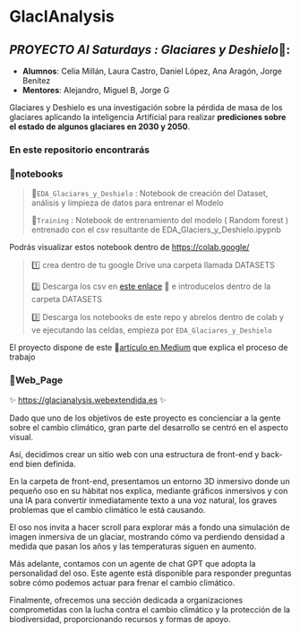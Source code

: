 # GlacIAnalysis


## ***PROYECTO AI Saturdays : Glaciares y Deshielo***🧊:
+ **Alumnos**: Celia Millán, Laura Castro, Daniel López, Ana Aragón, Jorge Benítez
+ **Mentores**: Alejandro, Miguel B, Jorge G


Glaciares y Deshielo es una investigación sobre la pérdida de masa de los glaciares aplicando la inteligencia Artificial para realizar **prediciones sobre el estado de algunos glaciares en  2030 y 2050**.

### En este repositorio encontrarás 
### 📁notebooks

>📓``EDA_Glaciares_y_Deshielo`` : Notebook de creación del Dataset, análisis y limpieza de datos para entrenar el Modelo
>
>📓``Training`` : Notebook de entrenamiento del modelo ( Random forest ) entrenado con el csv resultante de EDA_Glaciers_y_Deshielo.ipypnb


Podrás visualizar estos notebook dentro de https://colab.google/

>1️⃣ crea dentro de tu google Drive una carpeta llamada DATASETS
>
>2️⃣ Descarga los csv en [este enlace](https://drive.google.com/drive/folders/1H-zzHEehFPrxTKbekCNx1IvSVRFv7xFQ?usp=sharing) 📁 e introducelos dentro de la carpeta DATASETS
>
>3️⃣ Descarga los notebooks de este repo y abrelos dentro de colab y ve ejecutando las celdas, empieza por ``EDA_Glaciares_y_Deshielo``
>

El proyecto dispone de este 📄[artículo en Medium](https://medium.com/@celiafullstack/glaciares-y-deshielo-678006df2061) que explica el proceso de trabajo

### 📁Web_Page

✨ https://glacianalysis.webextendida.es ✨

Dado que uno de los objetivos de este proyecto es concienciar a la gente sobre el cambio climático, gran parte del desarrollo se centró en el aspecto visual. 

Así, decidimos crear un sitio web con una estructura de front-end y back-end bien definida.

En la carpeta de front-end, presentamos un entorno 3D inmersivo donde un pequeño oso en su hábitat nos explica, mediante gráficos inmersivos y con una IA para convertir inmediatamente texto a una voz natural, los graves problemas que el cambio climático le está causando.

El oso nos invita a hacer scroll para explorar más a fondo una simulación de imagen inmersiva de un glaciar, mostrando cómo va perdiendo densidad a medida que pasan los años y las temperaturas siguen en aumento.

Más adelante, contamos con un agente de chat GPT que adopta la personalidad del oso. Este agente está disponible para responder preguntas sobre cómo podemos actuar para frenar el cambio climático.

Finalmente, ofrecemos una sección dedicada a organizaciones comprometidas con la lucha contra el cambio climático y la protección de la biodiversidad, proporcionando recursos y formas de apoyo.
